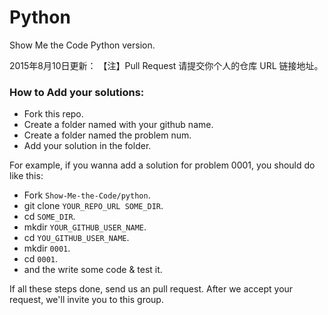 Python
======

Show Me the Code Python version.

2015年8月10日更新：
【注】Pull Request 请提交你个人的仓库 URL 链接地址。

### How to Add your solutions:

  * Fork this repo.
  * Create a folder named with your github name.
  * Create a folder named the problem num.
  * Add your solution in the folder.

For example, if you wanna add a solution for problem 0001, you should do like this:

  * Fork `Show-Me-the-Code/python`.
  * git clone `YOUR_REPO_URL SOME_DIR`.
  * cd `SOME_DIR`.
  * mkdir `YOUR_GITHUB_USER_NAME`.
  * cd `YOU_GITHUB_USER_NAME`.
  * mkdir `0001`.
  * cd `0001`.
  * and the write some code & test it.

If all these steps done, send us an pull request. After we accept your request, we'll invite you to this group.

